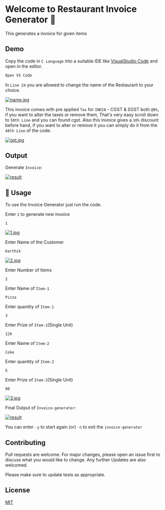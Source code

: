 # Welcome to Restaurant Invoice Generator 👋

This generates a invoice for given items 

## Demo

Copy the code in `C Language` into a suitable IDE like [VisualStudio Code](https://code.visualstudio.com/) and open in the editor.

```bash
Open VS Code
```
In `Line 24` you are allowed to change the name of the Restaurant to your choice.

[![name.jpg](https://i.postimg.cc/6Q3myjqT/name.jpg)](https://postimg.cc/LJcTWVzM)

This invoice comes with pre applied `Tax` for `INDIA` - CGST & SGST both `@9%`, if you want to alter the taxes or remove them, 
That's very easy scroll down to `50th Line` and you can found cgst. Also this invoice gives a `10%` discount before hand, if you want to alter or remove it you can simply do it from the `48th Line` of the code.

[![gst.jpg](https://i.postimg.cc/rpMq3Lf3/gst.jpg)](https://postimg.cc/0zXgKhR0)

## Output

Generate `Invoice`:

[![result](https://i.postimg.cc/6qtjNt72/4.jpg)](https://postimg.cc/34fCXMFY)

## 🚀 Usage

To use the Invoice Generator just run the code.

Enter `1` to generate new invoice
```
1
```
[![1.jpg](https://i.postimg.cc/xTcz6B89/1.jpg)](https://postimg.cc/dLc31HGf)

Enter Name of the Customer 
```
Karthik
```
[![2.jpg](https://i.postimg.cc/DfDZw0fK/2.jpg)](https://postimg.cc/t73yrXVr)

Enter Number of Items 
```
2
```
Enter Name of `Item-1`
```
Pizza
```
Enter quantity of `Item-1`
```
3
```
Enter Prize of `Item-1`(Single Unit)
```
129
```
Enter Name of `Item-2`
```
Coke
```
Enter quantity of `Item-2`
```
5
```
Enter Prize of `Item-2`(Single Unit)
```
90
```
[![3.jpg](https://i.postimg.cc/3Jvw4hW0/3.jpg)](https://postimg.cc/XpnWmTfn)

Final Output of `Invoice-generator`:

[![result](https://i.postimg.cc/6qtjNt72/4.jpg)](https://postimg.cc/34fCXMFY)

You can enter `-y` to start again (or) `-n` to exit the `invoice-generator`



## Contributing
Pull requests are welcome. For major changes, please open an issue first to discuss what you would like to change. Any further Updates are also welcomed.

Please make sure to update tests as appropriate.

## License
[MIT](https://choosealicense.com/licenses/mit/)

